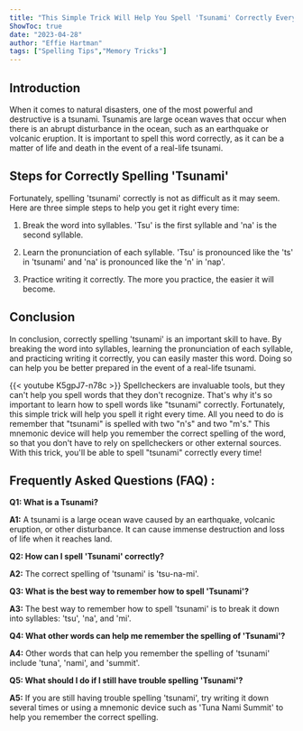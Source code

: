 ```yaml
---
title: "This Simple Trick Will Help You Spell 'Tsunami' Correctly Every Time!"
ShowToc: true 
date: "2023-04-28"
author: "Effie Hartman" 
tags: ["Spelling Tips","Memory Tricks"]
---
```

## Introduction

When it comes to natural disasters, one of the most powerful and destructive is a tsunami. Tsunamis are large ocean waves that occur when there is an abrupt disturbance in the ocean, such as an earthquake or volcanic eruption. It is important to spell this word correctly, as it can be a matter of life and death in the event of a real-life tsunami.

## Steps for Correctly Spelling 'Tsunami'

Fortunately, spelling 'tsunami' correctly is not as difficult as it may seem. Here are three simple steps to help you get it right every time:

1. Break the word into syllables. 'Tsu' is the first syllable and 'na' is the second syllable.

2. Learn the pronunciation of each syllable. 'Tsu' is pronounced like the 'ts' in 'tsunami' and 'na' is pronounced like the 'n' in 'nap'.

3. Practice writing it correctly. The more you practice, the easier it will become.

## Conclusion

In conclusion, correctly spelling 'tsunami' is an important skill to have. By breaking the word into syllables, learning the pronunciation of each syllable, and practicing writing it correctly, you can easily master this word. Doing so can help you be better prepared in the event of a real-life tsunami.

{{< youtube K5gpJ7-n78c >}} 
Spellcheckers are invaluable tools, but they can't help you spell words that they don't recognize. That's why it's so important to learn how to spell words like "tsunami" correctly. Fortunately, this simple trick will help you spell it right every time. All you need to do is remember that "tsunami" is spelled with two "n's" and two "m's." This mnemonic device will help you remember the correct spelling of the word, so that you don't have to rely on spellcheckers or other external sources. With this trick, you'll be able to spell "tsunami" correctly every time!

## Frequently Asked Questions (FAQ) :
**Q1: What is a Tsunami?**

**A1:** A tsunami is a large ocean wave caused by an earthquake, volcanic eruption, or other disturbance. It can cause immense destruction and loss of life when it reaches land. 

**Q2: How can I spell 'Tsunami' correctly?**

**A2:** The correct spelling of 'tsunami' is 'tsu-na-mi'. 

**Q3: What is the best way to remember how to spell 'Tsunami'?**

**A3:** The best way to remember how to spell 'tsunami' is to break it down into syllables: 'tsu', 'na', and 'mi'. 

**Q4: What other words can help me remember the spelling of 'Tsunami'?**

**A4:** Other words that can help you remember the spelling of 'tsunami' include 'tuna', 'nami', and 'summit'. 

**Q5: What should I do if I still have trouble spelling 'Tsunami'?**

**A5:** If you are still having trouble spelling 'tsunami', try writing it down several times or using a mnemonic device such as 'Tuna Nami Summit' to help you remember the correct spelling.





